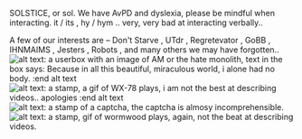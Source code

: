 SOLSTICE, or sol.
We have AvPD and dyslexia,
please be mindful when interacting.
it / its , hy / hym .. very, very bad at interacting verbally..

A few of our interests are –
Don't Starve , UTdr , Regretevator ,
GoBB , IHNMAIMS , Jesters , Robots , and many others we may have forgotten..
![alt text: a userbox with an image of AM or the hate monolith, text in the box says: Because in all this beautiful, miraculous world, i alone had no body. :end alt text](https://64.media.tumblr.com/0557700d895a7b8695824a07b510ce77/c76c7c0dbe4d7ba7-10/s2048x3072/e120799b6ee3e2fb7363452970e7ca107b970467.pnj)
![alt text: a stamp, a gif of WX-78 plays, i am not the best at describing videos.. apologies :end alt text](https://3233.carrd.co/assets/images/image21.gif?v=bb2a497f)![alt text: a stamp of a captcha, the captcha is almosy incomprehensible.](https://64.media.tumblr.com/d94993da2bdab08887b3ffbe60381f53/a200edbed2b101ab-0b/s100x200/f2fed2bba8ac73eccf8ac1ef075faae4bedbbec9.gifv)![alt text: a stamp, gif of wormwood plays, again, not the beat at describing videos.](https://3233.carrd.co/assets/images/image22.gif?v=bb2a497f)


<!---
playfoods/playfoods is a ✨ special ✨ repository because its `README.md` (this file) appears on your GitHub profile.
You can click the Preview link to take a look at your changes.
--->
